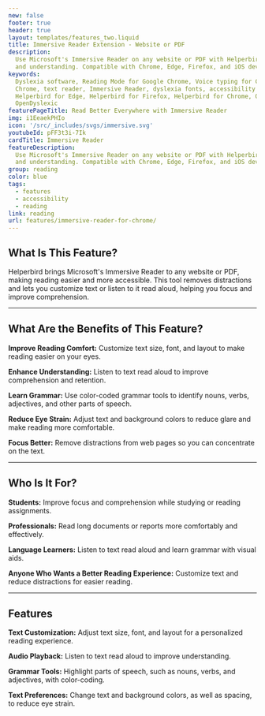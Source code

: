 ```yaml
---
new: false
footer: true
header: true
layout: templates/features_two.liquid
title: Immersive Reader Extension - Website or PDF
description:
  Use Microsoft's Immersive Reader on any website or PDF with Helperbird. Improve reading fluency
  and understanding. Compatible with Chrome, Edge, Firefox, and iOS devices.
keywords:
  Dyslexia software, Reading Mode for Google Chrome, Voice typing for Chrome, Text to speech for
  Chrome, text reader, Immersive Reader, dyslexia fonts, accessibility software, dyslexia software,
  Helperbird for Edge, Helperbird for Firefox, Helperbird for Chrome, Opendyslexic for Chrome,
  OpenDyslexic
featurePageTitle: Read Better Everywhere with Immersive Reader
img: i1EeaekPHIo
icon: '/src/_includes/svgs/immersive.svg'
youtubeId: pFF3t3i-7Ik
cardTitle: Immersive Reader
featureDescription:
  Use Microsoft's Immersive Reader on any website or PDF with Helperbird. Improve reading fluency
  and understanding. Compatible with Chrome, Edge, Firefox, and iOS devices.
group: reading
color: blue
tags:
  - features
  - accessibility
  - reading
link: reading
url: features/immersive-reader-for-chrome/
---
```




## What Is This Feature?

Helperbird brings Microsoft's Immersive Reader to any website or PDF, making reading easier and more accessible. This tool removes distractions and lets you customize text or listen to it read aloud, helping you focus and improve comprehension.

---

## What Are the Benefits of This Feature?


**Improve Reading Comfort:** Customize text size, font, and layout to make reading easier on your eyes.  

**Enhance Understanding:** Listen to text read aloud to improve comprehension and retention.  

**Learn Grammar:** Use color-coded grammar tools to identify nouns, verbs, adjectives, and other parts of speech.  

**Reduce Eye Strain:** Adjust text and background colors to reduce glare and make reading more comfortable.  

**Focus Better:** Remove distractions from web pages so you can concentrate on the text.

---

## Who Is It For?


**Students:** Improve focus and comprehension while studying or reading assignments.  

**Professionals:** Read long documents or reports more comfortably and effectively.  

**Language Learners:** Listen to text read aloud and learn grammar with visual aids.  

**Anyone Who Wants a Better Reading Experience:** Customize text and reduce distractions for easier reading.  

---

## Features


**Text Customization:** Adjust text size, font, and layout for a personalized reading experience.  

**Audio Playback:** Listen to text read aloud to improve understanding.  

**Grammar Tools:** Highlight parts of speech, such as nouns, verbs, and adjectives, with color-coding.  

**Text Preferences:** Change text and background colors, as well as spacing, to reduce eye strain.  

